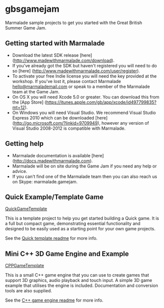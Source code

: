 gbsgamejam
==========

Marmalade sample projects to get you started with the Great British Summer Game Jam.

Getting started with Marmalade
------------------------------
* Download the latest SDK release [here] (http://www.madewithmarmalade.com/download).
* If you've already got the SDK but haven't registered you will need to do so [here] (http://www.madewithmarmalade.com/user/register).
* To activate your free Indie license you will need the key provided at the workshop. If you've lost it, please contact Marmalade hello@marmalademail.com or speak to a member of the Marmalade team at the Game Jam.
* On OS X you will need Xcode 5.0 or greater.  You can download this from the [App Store] (https://itunes.apple.com/gb/app/xcode/id497799835?mt=12).
* On Windows you will need Visual Studio. We recommend Visual Studio Express 2010 which can be downloaded [here] (http://go.microsoft.com/?linkid=9709949), however any version of Visual Studio 2008-2012 is compatible with Marmalade.

Getting help
------------
* Marmalade documentation is available [here] (http://docs.madewithmarmalade.com).
* Marmalade will be on site during the Game Jam if you need any help or advice.
* If you can't find one of the Marmalade team then you can also reach us on Skype: marmalade.gamejam.

Quick Example/Template Game
---------------------------

[QuickGameTemplate](QuickGameTemplate/)

This is a template project to help you get started building a Quick game. It is a full
but compact game, demonstrating essential functionality and designed to be easily used
as a starting point for your own game projects.

See the [Quick template readme](QuickGameTemplate/ReadMe.QuickGameTemplate.txt) for more
info.

Mini C++ 3D Game Engine and Example
-----------------------------------

[CPPGameTemplate](CPPGameTemplate/)

This is a small C++ game engine that you can use to create games that 
support 3D graphics, audio playback and touch input. A simple 3D game example that 
utilises the engine is included. Documentation and conversion tools are also supplied.

See the [C++ game engine readme](CPPGameTemplate/ReadMe.CPPGameTemplate.txt) for more
info.
